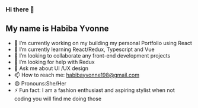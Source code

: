 ### Hi there 👋

## My name is Habiba Yvonne

- 🔭 I’m currently working on my building my personal Portfolio using React
- 🌱 I’m currently learning  React/Redux, Typescript and Vue 
- 👯 I’m looking to collaborate any front-end development projects 
- 🤔 I’m looking for help with Redux
- 💬 Ask me about UI /UX design
- 📫 How to reach me: habibayvonne198@gmail.com 
- 😄 Pronouns:She/Her
- ⚡ Fun fact: I am a fashion enthusiast and aspiring stylist when not coding you will find me doing those 

